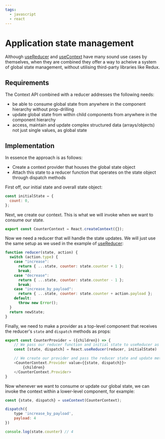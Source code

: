 ```yaml
---
tags:
  - javascript
  - react
---
```


# Application state management

Although [useReducer](useReducer.md) and [useContext](useContext.md) have
many sound use cases by themselves, when they are combined they offer a way to
acheive a system of global state management, without utilising third-party
libraries like Redux.

## Requirements

The Context API combined with a reducer addresses the following needs:

- be able to consume global state from anywhere in the component hierarchy
  without prop-drilling
- update global state from within child components from anywhere in the
  component hierarchy
- access, maintain and update complex structured data (arrays/objects) not just
  single values, as global state

## Implementation

In essence the approach is as follows:

- Create a context provider that houses the global state object
- Attach this state to a reducer function that operates on the state object
  through dispatch methods

First off, our initial state and overall state object:

```js
const initialState = {
  count: 0,
};
```

Next, we create our context. This is what we will invoke when we want to consume
our state.

```js
export const CounterContext = React.createContext({});
```

Now we need a reducer that will handle the state updates. We will just use the
same setup as we used in the example of
[useReducer](useReducer.md#refining-the-syntax):

```js
function reducer(state, action) {
  switch (action.type) {
    case "increase":
      return { ...state, counter: state.counter + 1 };
      break;
    case "decrease":
      return { ...state, counter: state.counter - 1 };
      break;
    case "increase_by_payload":
      return { ...state, counter: state.counter + action.payload };
    default:
      throw new Error();
  }
  return newState;
}
```

Finally, we need to make a provider as a top-level component that receives the
reducer's `state` and `dispatch` methods as props:

```js
export const CounterProvider = ({children}) => {
    // We pass our reducer function and initial state to useReducer as params
    const [state, dispatch] = React.useReducer(reducer, initialState)

    // We create our provider and pass the reducer state and update method as props. This is the provider to the CounterContext consumer
    <CounterContext.Provider value={{state, dispatch}}>
        {children}
    </CounterContext.Provider>
}
```

Now whenever we want to consume or update our global state, we can invoke the
context within a lower-level component, for example:

```js
const {state, dispatch} = useContext(CounterContext);

dispatch({
    type 'increase_by_payload',
    payload: 4
})

console.log(state.counter) // 4

```
